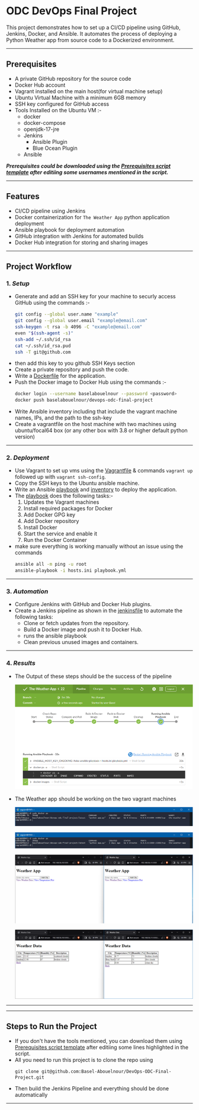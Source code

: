 # ODC DevOps Final Project

This project demonstrates how to set up a CI/CD pipeline using GitHub, Jenkins, Docker, and Ansible. It automates the process of deploying a Python Weather app from source code to a Dockerized environment.

---

## Prerequisites
 
- A private GitHub repository for the source code
- Docker Hub account
- Vagrant installed on the main host(for virtual machine setup)
- Ubuntu Virtual Machine with a minimum 6GB memory
- SSH key configured for GitHub access
- Tools Installed on the Ubuntu VM :-
  - docker
  - docker-compose
  - openjdk-17-jre
  - Jenkins
    - Ansible Plugin
    - Blue Ocean Plugin
  - Ansible
    
***Prerequisites could be downloaded using the [Prerequisites script template](prerequisites-script-template.sh) after editiing some usernames mentioned in the script.***

---

## Features

- CI/CD pipeline using Jenkins
- Docker containerization for `The Weather App` python application deployment
- Ansible playbook for deployment automation
- GitHub integration with Jenkins for automated builds
- Docker Hub integration for storing and sharing images

---

## Project Workflow

### 1. *Setup*
   - Generate and add an SSH key for your machine to securly access GitHub using the commands :-
      ```bash
      git config --global user.name "example"
      git config --global user.email "example@email.com"
      ssh-keygen -t rsa -b 4096 -C "example@email.com"
      even "$(ssh-agent -s)"
      ssh-add ~/.ssh/id_rsa
      cat ~/.ssh/id_rsa.pud
      ssh -T git@github.com
      ```
   - then add this key to you github SSH Keys section 
   - Create a private repository and push the code.
   - Write a [Dockerfile](Dockerfile) for the application.
   - Push the Docker image to Docker Hub using the commands :-
     ```bash
     docker login --username baselabouelnour --password <password>
     docker push baselabouelnour/devops-odc-final-project
     ```
   - Write Ansible inventory including that include the vagrant machine names, IPs, and the path to the ssh-key
   - Create a vagrantfile on the host machine with two machines using ubuntu/focal64 box (or any other box with 3.8 or 
      higher default python version)
***

### 2. *Deployment*
   - Use Vagrant to set up vms using the [Vagrantfile](Vagrantfile) & commands `vagrant up` followed up with `vagrant ssh-config`.
   - Copy the SSH keys to the Ubuntu ansible machine.
   - Write an Ansible [playbook](playbook.yml) and [inventory](hosts.ini) to deploy the application.
   - The [playbook](playbook.yml) does the following tasks:-
     1. Updates the Vagrant machines
     2. Install required packages for Docker
     3. Add Docker GPG key
     4. Add Docker repository
     5. Install Docker 
     6. Start the service and enable it
     7. Run the Docker Container 
   - make sure everything is working manually without an issue using the commands
     ```bash
     ansible all -m ping -u root
     ansible-playbook -i hosts.ini playbook.yml
     ```
***
     
### 3. *Automation*
   - Configure Jenkins with GitHub and Docker Hub plugins.
   - Create a Jenkins pipeline as shown in the [jenkinsfile](jenkinsfile) to automate the following tasks:
     - Clone or fetch updates from the repository.
     - Build a Docker image and push it to Docker Hub.
     - runs the ansible playbook
     - Clean previous unused images and containers.
***
       
### 4. *Results*
   - The Output of these steps should be the success of the pipeline
     
     ![Pipeline success](images/Pipeline-after-cleanup.png)
   - The Weather app should be working on the two vagrant machines
     
     ![VM1 docker ps output](images/VM1-docker-ps.png)

     ![VM2 docker ps output](images/VM2-docker-ps.png)
     
     ![Working App](images/The-Weather-App.png)

     ![Working App](images/The-Weather-App-Data.png)

***


---

## Steps to Run the Project
- If you don't have the tools mentioned, you can download them using [Prerequisites script template](prerequisites-script-template.sh) after editiing some lines highlighted in the script.
- All you need to run this project is to clone the repo using
  ```
  git clone git@github.com:Basel-Abouelnour/DevOps-ODC-Final-Project.git
  ```
- Then build the Jenkins Pipeline and everything should be done automatically
---
